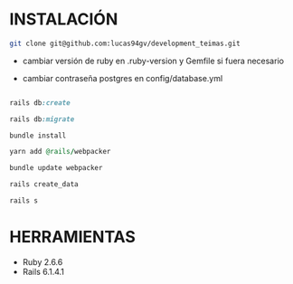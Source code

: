# INSTALACIÓN

```bash
git clone git@github.com:lucas94gv/development_teimas.git
```
* cambiar versión de ruby en .ruby-version y Gemfile si fuera necesario

* cambiar contraseña postgres en config/database.yml

```ruby

rails db:create

rails db:migrate

bundle install

yarn add @rails/webpacker

bundle update webpacker

rails create_data

rails s
```

# HERRAMIENTAS
* Ruby 2.6.6
* Rails 6.1.4.1

